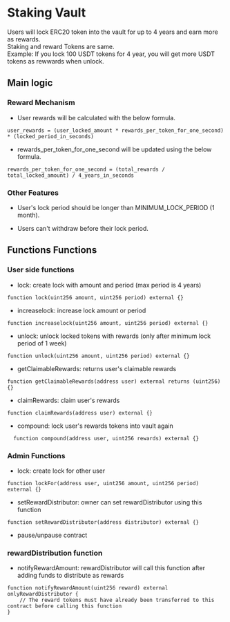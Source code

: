# Staking Vault

Users will lock ERC20 token into the vault for up to 4 years and earn more as rewards. <br/>
Staking and reward Tokens are same. <br/>
Example: If you lock 100 USDT tokens for 4 year, you will get more USDT tokens as rewwards when unlock. <br/>

## Main logic

### Reward Mechanism

- User rewards will be calculated with the below formula.

```
user_rewards = (user_locked_amount * rewards_per_token_for_one_second) * (locked_period_in_seconds)
```

- rewards_per_token_for_one_second will be updated using the below formula.

```
rewards_per_token_for_one_second = (total_rewards / total_locked_amount) / 4_years_in_seconds
```

### Other Features

- User's lock period should be longer than MINIMUM_LOCK_PERIOD (1 month).

- Users can't withdraw before their lock period.

## Functions Functions

### User side functions

- lock: create lock with amount and period (max period is 4 years)

```
function lock(uint256 amount, uint256 period) external {}
```

- increaselock: increase lock amount or period

```
function increaselock(uint256 amount, uint256 period) external {}
```

- unlock: unlock locked tokens with rewards (only after minimum lock period of 1 week)

```
function unlock(uint256 amount, uint256 period) external {}
```

- getClaimableRewards: returns user's claimable rewards

```
function getClaimableRewards(address user) external returns (uint256) {}
```

- claimRewards: claim user's rewards

```
function claimRewards(address user) external {}
```

- compound: lock user's rewards tokens into vault again

```
  function compound(address user, uint256 rewards) external {}
```

### Admin Functions

- lock: create lock for other user

```
function lockFor(address user, uint256 amount, uint256 period) external {}
```

- setRewardDistributor: owner can set rewardDistributor using this function

```
function setRewardDistributor(address distributor) external {}
```

- pause/unpause contract

### rewardDistribution function

- notifyRewardAmount: rewardDistributor will call this function after adding funds to distribute as rewards

```
function notifyRewardAmount(uint256 reward) external onlyRewardDistributor {
    // The reward tokens must have already been transferred to this contract before calling this function
}
```
